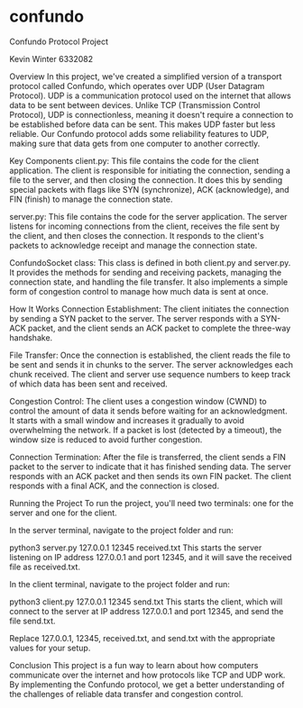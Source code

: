 # confundo
Confundo Protocol Project

Kevin Winter
6332082

Overview
In this project, we've created a simplified version of a transport protocol called Confundo, which operates over UDP (User Datagram Protocol). UDP is a communication protocol used on the internet that allows data to be sent between devices. Unlike TCP (Transmission Control Protocol), UDP is connectionless, meaning it doesn't require a connection to be established before data can be sent. This makes UDP faster but less reliable. Our Confundo protocol adds some reliability features to UDP, making sure that data gets from one computer to another correctly.

Key Components
client.py: This file contains the code for the client application. The client is responsible for initiating the connection, sending a file to the server, and then closing the connection. It does this by sending special packets with flags like SYN (synchronize), ACK (acknowledge), and FIN (finish) to manage the connection state.

server.py: This file contains the code for the server application. The server listens for incoming connections from the client, receives the file sent by the client, and then closes the connection. It responds to the client's packets to acknowledge receipt and manage the connection state.

ConfundoSocket class: This class is defined in both client.py and server.py. It provides the methods for sending and receiving packets, managing the connection state, and handling the file transfer. It also implements a simple form of congestion control to manage how much data is sent at once.

How It Works
Connection Establishment: The client initiates the connection by sending a SYN packet to the server. The server responds with a SYN-ACK packet, and the client sends an ACK packet to complete the three-way handshake.

File Transfer: Once the connection is established, the client reads the file to be sent and sends it in chunks to the server. The server acknowledges each chunk received. The client and server use sequence numbers to keep track of which data has been sent and received.

Congestion Control: The client uses a congestion window (CWND) to control the amount of data it sends before waiting for an acknowledgment. It starts with a small window and increases it gradually to avoid overwhelming the network. If a packet is lost (detected by a timeout), the window size is reduced to avoid further congestion.

Connection Termination: After the file is transferred, the client sends a FIN packet to the server to indicate that it has finished sending data. The server responds with an ACK packet and then sends its own FIN packet. The client responds with a final ACK, and the connection is closed.

Running the Project
To run the project, you'll need two terminals: one for the server and one for the client.

In the server terminal, navigate to the project folder and run:

python3 server.py 127.0.0.1 12345 received.txt
This starts the server listening on IP address 127.0.0.1 and port 12345, and it will save the received file as received.txt.

In the client terminal, navigate to the project folder and run:

python3 client.py 127.0.0.1 12345 send.txt
This starts the client, which will connect to the server at IP address 127.0.0.1 and port 12345, and send the file send.txt.

Replace 127.0.0.1, 12345, received.txt, and send.txt with the appropriate values for your setup.

Conclusion
This project is a fun way to learn about how computers communicate over the internet and how protocols like TCP and UDP work. By implementing the Confundo protocol, we get a better understanding of the challenges of reliable data transfer and congestion control.

